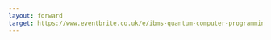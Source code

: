 ```yaml
---
layout: forward
target: https://www.eventbrite.co.uk/e/ibms-quantum-computer-programming-hands-on-workshop-asynchronous-tickets-145493072697
---
```

